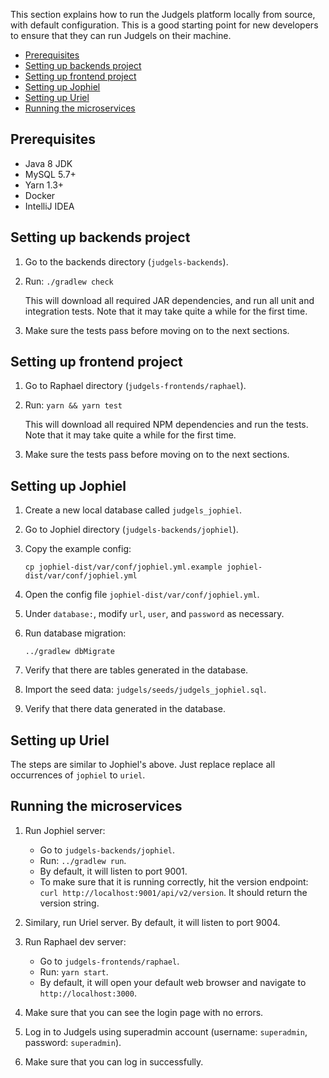 This section explains how to run the Judgels platform locally from source, with default configuration. This is a good starting point for new developers to ensure that they can run Judgels on their machine.

- [Prerequisites](#prerequisites)
- [Setting up backends project](#setting-up-backends-project)
- [Setting up frontend project](#setting-up-frontend-project)
- [Setting up Jophiel](#setting-up-jophiel)
- [Setting up Uriel](#setting-up-uriel)
- [Running the microservices](#running-the-microservices)

## Prerequisites

- Java 8 JDK
- MySQL 5.7+
- Yarn 1.3+
- Docker
- IntelliJ IDEA

## Setting up backends project

1. Go to the backends directory (`judgels-backends`).
1. Run: `./gradlew check`

   This will download all required JAR dependencies, and run all unit and integration tests. Note that it may take quite a while for the first time.

1. Make sure the tests pass before moving on to the next sections.

## Setting up frontend project

1. Go to Raphael directory (`judgels-frontends/raphael`).
1. Run: `yarn && yarn test`

   This will download all required NPM dependencies and run the tests. Note that it may take quite a while for the first time.

1. Make sure the tests pass before moving on to the next sections.

## Setting up Jophiel

1. Create a new local database called `judgels_jophiel`.
1. Go to Jophiel directory (`judgels-backends/jophiel`).
1. Copy the example config:

       cp jophiel-dist/var/conf/jophiel.yml.example jophiel-dist/var/conf/jophiel.yml

1. Open the config file `jophiel-dist/var/conf/jophiel.yml`.
1. Under `database:`, modify `url`, `user`, and `password` as necessary.
1. Run database migration:

       ../gradlew dbMigrate

1. Verify that there are tables generated in the database.
1. Import the seed data: `judgels/seeds/judgels_jophiel.sql`.
1. Verify that there data generated in the database.

## Setting up Uriel

The steps are similar to Jophiel's above. Just replace replace all occurrences of `jophiel` to `uriel`.

## Running the microservices

1. Run Jophiel server:

   - Go to `judgels-backends/jophiel`.
   - Run: `../gradlew run`.
   - By default, it will listen to port 9001.
   - To make sure that it is running correctly, hit the version endpoint: `curl http://localhost:9001/api/v2/version`. It should return the version string.

1. Similary, run Uriel server. By default, it will listen to port 9004.
1. Run Raphael dev server:

   - Go to `judgels-frontends/raphael`.
   - Run: `yarn start`.
   - By default, it will open your default web browser and navigate to `http://localhost:3000`.

1. Make sure that you can see the login page with no errors.
1. Log in to Judgels using superadmin account (username: `superadmin`, password: `superadmin`).
1. Make sure that you can log in successfully.
